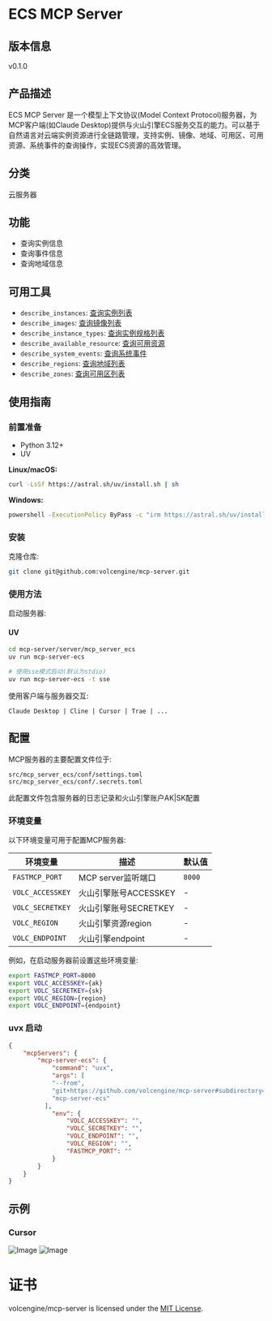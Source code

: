 # ECS MCP Server 

## 版本信息
v0.1.0

## 产品描述

ECS MCP Server 是一个模型上下文协议(Model Context Protocol)服务器，为MCP客户端(如Claude Desktop)提供与火山引擎ECS服务交互的能力。可以基于自然语言对云端实例资源进行全链路管理，支持实例、镜像、地域、可用区、可用资源、系统事件的查询操作，实现ECS资源的高效管理。

## 分类
云服务器

## 功能

- 查询实例信息
- 查询事件信息
- 查询地域信息

## 可用工具

- `describe_instances`: [查询实例列表](https://www.volcengine.com/docs/6396/70466)
- `describe_images`: [查询镜像列表](https://www.volcengine.com/docs/6396/70808)
- `describe_instance_types`: [查询实例规格列表](https://www.volcengine.com/docs/6396/92769)
- `describe_available_resource`: [查询可用资源](https://www.volcengine.com/docs/6396/76279)
- `describe_system_events`: [查询系统事件](https://www.volcengine.com/docs/6396/129399)
- `describe_regions`: [查询地域列表](https://www.volcengine.com/docs/6396/1053194)
- `describe_zones`: [查询可用区列表](https://www.volcengine.com/docs/6396/120518)

## 使用指南

### 前置准备
- Python 3.12+
- UV

**Linux/macOS:**
```bash
curl -LsSf https://astral.sh/uv/install.sh | sh
```

**Windows:**
```bash
powershell -ExecutionPolicy ByPass -c "irm https://astral.sh/uv/install.ps1 | iex"
```

### 安装
克隆仓库:
```bash
git clone git@github.com:volcengine/mcp-server.git
```

### 使用方法
启动服务器:

#### UV
```bash
cd mcp-server/server/mcp_server_ecs
uv run mcp-server-ecs

# 使用sse模式启动(默认为stdio)
uv run mcp-server-ecs -t sse
```

使用客户端与服务器交互:
```
Claude Desktop | Cline | Cursor | Trae | ...
```

## 配置

MCP服务器的主要配置文件位于:

```
src/mcp_server_ecs/conf/settings.toml
src/mcp_server_ecs/conf/.secrets.toml
```

此配置文件包含服务器的日志记录和火山引擎账户AK|SK配置

### 环境变量

以下环境变量可用于配置MCP服务器:

| 环境变量 | 描述 | 默认值 |
|----------|------|--------|
| `FASTMCP_PORT` | MCP server监听端口 | `8000` |
| `VOLC_ACCESSKEY` | 火山引擎账号ACCESSKEY | - |
| `VOLC_SECRETKEY` | 火山引擎账号SECRETKEY | - |
| `VOLC_REGION` | 火山引擎资源region | - |
| `VOLC_ENDPOINT` | 火山引擎endpoint | - |

例如，在启动服务器前设置这些环境变量:

```bash
export FASTMCP_PORT=8000
export VOLC_ACCESSKEY={ak}
export VOLC_SECRETKEY={sk}
export VOLC_REGION={region}
export VOLC_ENDPOINT={endpoint}

```

### uvx 启动
```json
{
    "mcpServers": {
        "mcp-server-ecs": {
            "command": "uvx",
            "args": [
            "--from",
            "git+https://github.com/volcengine/mcp-server#subdirectory=server/mcp_server_ecs",
            "mcp-server-ecs"
          ],
            "env": {
                "VOLC_ACCESSKEY": "",
                "VOLC_SECRETKEY": "",
                "VOLC_ENDPOINT": "",
                "VOLC_REGION": "",
                "FASTMCP_PORT": ""
            }
        }
    }
}
```

## 示例
### Cursor
![Image](https://lf3-beecdn.bytetos.com/obj/ies-fe-bee-upload/bee_prod/biz_950/tos_333f0ad0f93c311bae4259ce2ab9022c.jpg)
![Image](https://lf3-beecdn.bytetos.com/obj/ies-fe-bee-upload/bee_prod/biz_950/tos_49abb4af5fb42f55052558867daff3d6.jpg)


# 证书
volcengine/mcp-server is licensed under the [MIT License](https://github.com/volcengine/mcp-server/blob/main/LICENSE).

